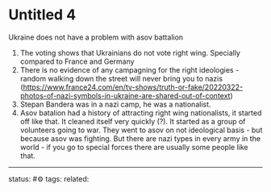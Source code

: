 # Untitled 4

Ukraine does not have a problem with asov battalion

1. The voting shows that Ukrainians do not vote right wing. Specially compared to France and Germany
2. There is no evidence of any campagning for the right ideologies - random walking down the street will never bring you to nazis (https://www.france24.com/en/tv-shows/truth-or-fake/20220322-photos-of-nazi-symbols-in-ukraine-are-shared-out-of-context)
3. Stepan Bandera was in a nazi camp, he was a nationalist.
4. Asov batalion had a history of attracting right wing nationalists, it started off like that. It cleaned itself very quickly (?). It started as a group of volunteers going to war. They went to asov on not ideological basis - but because asov was fighting. But there are nazi types in every army in the world - if you go to special forces there are usually some people like that.

---
status: #⚙️ 
tags: 
related: 